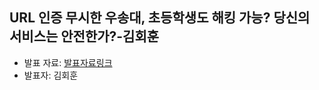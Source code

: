 ## URL 인증 무시한 우송대, 초등학생도 해킹 가능? 당신의 서비스는 안전한가?-김회훈

- 발표 자료: [발표자료링크](https://www.canva.com/design/DAGkKWz_Qwg/-IKHQ2hA0DzYMsv3AY5DlQ/edit?utm_content=DAGkKWz_Qwg&utm_campaign=designshare&utm_medium=link2&utm_source=sharebutton)
- 발표자: 김회훈